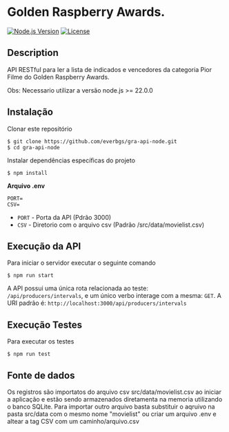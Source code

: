# Golden Raspberry Awards.

[![Node.js Version](https://img.shields.io/badge/Node.js-%3E%3D22.0.0-brightgreen.svg)](https://nodejs.org/)
[![License](https://img.shields.io/badge/License-ISC-blue.svg)](https://opensource.org/licenses/ISC)

## Description

API RESTful para ler a lista de indicados e vencedores da categoria Pior Filme do Golden Raspberry Awards.

Obs: Necessario utilizar a versão node.js >= 22.0.0

## Instalação

Clonar este repositório

```
$ git clone https://github.com/everbgs/gra-api-node.git
$ cd gra-api-node
```

Instalar dependências específicas do projeto

```
$ npm install
```

**Arquivo .env**

```
PORT=
CSV=
```

- `PORT` - Porta da API (Pdrão 3000)
- `CSV` - Diretorio com o arquivo csv (Padrão /src/data/movielist.csv)


## Execução da API

Para iniciar o servidor executar o seguinte comando

```
$ npm run start
```

A API possui uma única rota relacionada ao teste: ```/api/producers/intervals```, e um único verbo interage com a mesma: ```GET```.
A URI padrão é: ```http://localhost:3000/api/producers/intervals```

## Execução Testes

Para executar os testes
```
$ npm run test
```




## Fonte de dados

Os registros são importatos do arquivo csv src/data/movielist.csv ao iniciar a aplicação e estão sendo armazenados diretamenta na memoria utilizando o banco SQLite. Para importar outro arquivo basta substituir o aqruivo na pasta src/data com o mesmo nome "movielist" ou criar um arquivo .env e altear a tag CSV com um caminho/arquivo.csv
